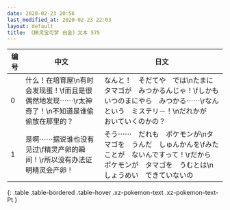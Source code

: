 ```yaml
---
date: 2020-02-23 20:56
last_modified_at: 2020-02-23 22:03
layout: default
title: 《精灵宝可梦 白金》文本 575
---
```

| 编号 | 中文 | 日文 |
| ---- | ---- | ---- |
| 0 | 什么！在培育屋\n有时会发现蛋！\f而且是很偶然地发现⋯⋯\r太神奇了！\n不知道是谁偷偷放在那里的？ | なんと！　そだてや　では\nたまに　タマゴが　みつかるんじゃ！\fしかも　いつのまにやら　みつかる⋯⋯\rなんという　ミステリ－！\nだれかが　おいていくのかの？ |
| 1 | 是啊⋯⋯据说谁也没有见过\f精灵产卵的瞬间！\r所以没有办法证明精灵会产卵！ | そう⋯⋯　だれも　ポケモンが\nタマゴを　うんだ　しゅんかんを\fみたことが　ないんですって！\rだから　ポケモンが　タマゴを　うむとは\nしょうめい　できていないの |
{: .table .table-bordered .table-hover .xz-pokemon-text .xz-pokemon-text-Pt }